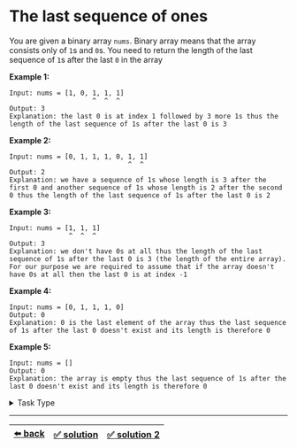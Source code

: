 # The last sequence of ones

You are given a binary array `nums`. Binary array means that the array consists only of `1`s and `0`s. You need to return the length of the last sequence of `1`s after the last `0` in the array

__Example 1:__

```
Input: nums = [1, 0, 1, 1, 1]
                     ^  ^  ^
Output: 3
Explanation: the last 0 is at index 1 followed by 3 more 1s thus the length of the last sequence of 1s after the last 0 is 3
```

__Example 2:__

```
Input: nums = [0, 1, 1, 1, 0, 1, 1]
                              ^  ^
Output: 2
Explanation: we have a sequence of 1s whose length is 3 after the first 0 and another sequence of 1s whose length is 2 after the second 0 thus the length of the last sequence of 1s after the last 0 is 2
```

__Example 3:__

```
Input: nums = [1, 1, 1]
               ^  ^  ^
Output: 3
Explanation: we don't have 0s at all thus the length of the last sequence of 1s after the last 0 is 3 (the length of the entire array). For our purpose we are required to assume that if the array doesn't have 0s at all then the last 0 is at index -1
```

__Example 4:__

```
Input: nums = [0, 1, 1, 1, 0]
Output: 0
Explanation: 0 is the last element of the array thus the last sequence of 1s after the last 0 doesn't exist and its length is therefore 0
```

__Example 5:__

```
Input: nums = []
Output: 0
Explanation: the array is empty thus the last sequence of 1s after the last 0 doesn't exist and its length is therefore 0
```

<details>

<summary>Task Type</summary>

- __`Array and Counter`__
  <details>

  <summary><i><b><code>Iterate an array keeping one or more counters</code></b></i></summary>

    The Approach is that we iterate an array and keep one or more counters. Read on to learn more

    __Note:__ a "counter" is a variable that holds some number which we are going to increase, decrease or change in some other way per iteration

    __Note:__ and if we say "reset a counter" it means assign to a counter the value that it had before we started iterating the array

    __Note:__ when we say "keep a counter" while iterating an array it means you iterate an array and on some or all iterations you update or reset the counter. Sometimes you merely increment or decrement the counter and sometimes (if the logic of the task is complex) you may assign some cleverly calculated value to the counter per iteration (the current value of the counter itself may be used to calculate its new value of course) and other times you may want to reset the counter back to its initital value it had before we started iterating the array

    In order to solve this Task we need to create a counter then initialize it to `0` and then iterate the array applying the following logic: if we encounter a `1` in the array then we increment the counter and if we encounter a `0` in the array then we reset the counter back to its initial value of `0`. Thus at the end of the iteration of the entire array the counter will hold the length of the last sequence of `1`s after the last `0`

  </details>

---

- __`Array and Counter`__ + __`One Pointer One Array`__
  <details>

  <summary><i><b><code>Iterate an array incrementing and decrementing one or more counters</code></b></i> + <i><b><code>Iterate an array in reverse</code></b></i></summary>

    Another way we can solve this Task is if we apply the _`Iterate an array in reverse`_ Approach in addition to the _`Iterate an array incrementing and decrementing one or more counters`_ Approach. If we iterate the array in reverse then we can solve the Task via the simplest manipulations to the counter, that is by merely incrementing and decrementing the counter but never having to reset the counter or anything. All we need to do is iterate the array in reverse incrementing the counter if we come across a `1` in the array and stop iterating the array either if we come across a `0` in the array or if we reach the end of the array ([solution 2](./solution-2.js))

  </details>

</details>

---

| [:arrow_left: back](../README.md) | [:white_check_mark: solution](./solution.js) | [:white_check_mark: solution 2](./solution-2.js) |
| :---: | :---: | :---: |
